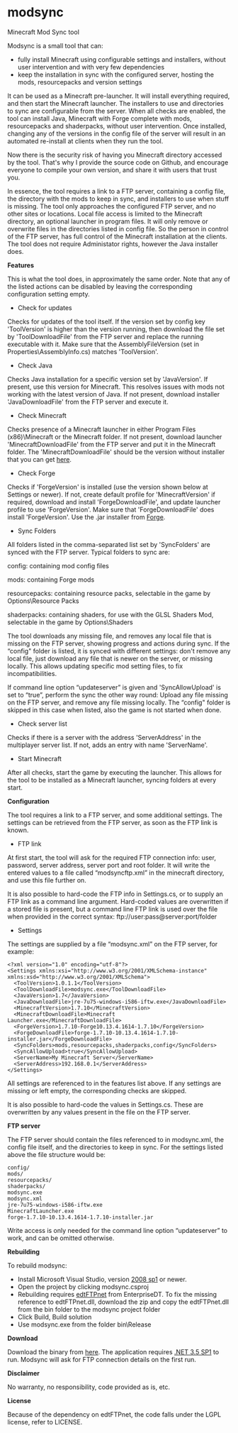 # modsync
Minecraft Mod Sync tool

Modsync is a small tool that can:
- fully install Minecraft using configurable settings and installers, without user intervention and with very few dependencies
- keep the installation in sync with the configured server, hosting the mods, resourcepacks and version settings

It can be used as a Minecraft pre-launcher. It will install everything required, and then start the Minecraft launcher. The installers to use and directories to sync are configurable from the server. When all checks are enabled, the tool can install Java, Minecraft with Forge complete with mods, resourcepacks and shaderpacks, without user intervention. Once installed, changing any of the versions in the config file of the server will result in an automated re-install at clients when they run the tool.

Now there is the security risk of having you Minecraft directory accessed by the tool. That's why I provide the source code on Github, and encourage everyone to compile your own version, and share it with users that trust you.

In essence, the tool requires a link to a FTP server, containing a config file, the directory with the mods to keep in sync, and installers to use when stuff is missing. The tool only approaches the configured FTP server, and no other sites or locations. Local file access is limited to the Minecraft directory, an optional launcher in program files. It will only remove or overwrite files in the directories listed in config file. So the person in control of the FTP server, has full control of the Minecraft installation at the clients. The tool does not require Administator rights, however the Java installer does.

**Features**

This is what the tool does, in approximately the same order.
Note that any of the listed actions can be disabled by leaving the corresponding configuration setting empty.

- Check for updates

Checks for updates of the tool itself. If the version set by config key 'ToolVersion' is higher than the version running, then download the file set by 'ToolDownloadFile' from the FTP server and replace the running executable with it. Make sure that the AssemblyFileVersion (set in Properties\AssemblyInfo.cs) matches 'ToolVersion'.

- Check Java

Checks Java installation for a specific version set by 'JavaVersion'. If present, use this version for Minecraft. This resolves issues with mods not working with the latest version of Java. If not present, download installer 'JavaDownloadFile' from the FTP server and execute it.

- Check Minecraft

Checks presence of a Minecraft launcher in either Program Files (x86)\Minecraft or the Minecraft folder. If not present, download launcher 'MinecraftDownloadFile' from the FTP server and put it in the Minecraft folder. The 'MinecraftDownloadFile' should be the version without installer that you can get [here](https://minecraft.net/download).

- Check Forge

Checks if 'ForgeVersion' is installed (use the version shown below at Settings or newer). If not, create default profile for 'MinecraftVersion' if required, download and install 'ForgeDownloadFile', and update launcher profile to use 'ForgeVersion'. Make sure that 'ForgeDownloadFile' does install 'ForgeVersion'. Use the .jar installer from [Forge](http://files.minecraftforge.net/minecraftforge/).

- Sync Folders

All folders listed in the comma-separated list set by 'SyncFolders' are synced with the FTP server.
Typical folders to sync are:

config: containing mod config files

mods: containing Forge mods

resourcepacks: containing resource packs, selectable in the game by Options\Resource Packs

shaderpacks: containing shaders, for use with the GLSL Shaders Mod, selectable in the game by Options\Shaders

The tool downloads any missing file, and removes any local file that is missing on the FTP server, showing progress and actions during sync.
If the “config" folder is listed, it is synced with different settings: don't remove any local file, just download any file that is newer on the server, or missing locally. This allows updating specific mod setting files, to fix incompatibilities.

If command line option “updateserver” is given and 'SyncAllowUpload' is set to “true”, perform the sync the other way round: Upload any file missing on the FTP server, and remove any file missing locally. The “config" folder is skipped in this case when listed, also the game is not started when done.

- Check server list

Checks if there is a server with the address 'ServerAddress' in the multiplayer server list. If not, adds an entry with name 'ServerName'.

- Start Minecraft

After all checks, start the game by executing the launcher. This allows for the tool to be installed as a Minecraft launcher, syncing folders at every start.

**Configuration**

The tool requires a link to a FTP server, and some additional settings. The settings can be retrieved from the FTP server, as soon as the FTP link is known.

- FTP link

At first start, the tool will ask for the required FTP connection info: user, password, server address, server port and root folder. It will write the entered values to a file called “modsyncftp.xml” in the minecraft directory, and use this file further on.

It is also possible to hard-code the FTP info in Settings.cs, or to supply an FTP link as a command line argument. Hard-coded values are overwritten if a stored file is present, but a command line FTP link is used over the file when provided in the correct syntax: ftp://user:pass@server:port/folder

- Settings

The settings are supplied by a file “modsync.xml” on the FTP server, for example:

```
<?xml version="1.0" encoding="utf-8"?>
<Settings xmlns:xsi="http://www.w3.org/2001/XMLSchema-instance" xmlns:xsd="http://www.w3.org/2001/XMLSchema">
  <ToolVersion>1.0.1.1</ToolVersion>
  <ToolDownloadFile>modsync.exe</ToolDownloadFile>
  <JavaVersion>1.7</JavaVersion>
  <JavaDownloadFile>jre-7u75-windows-i586-iftw.exe</JavaDownloadFile>
  <MinecraftVersion>1.7.10</MinecraftVersion>
  <MinecraftDownloadFile>Minecraft Launcher.exe</MinecraftDownloadFile>
  <ForgeVersion>1.7.10-Forge10.13.4.1614-1.7.10</ForgeVersion>
  <ForgeDownloadFile>forge-1.7.10-10.13.4.1614-1.7.10-installer.jar</ForgeDownloadFile>
  <SyncFolders>mods,resourcepacks,shaderpacks,config</SyncFolders>
  <SyncAllowUpload>true</SyncAllowUpload>
  <ServerName>My Minecraft Server</ServerName>
  <ServerAddress>192.168.0.1</ServerAddress>
</Settings>
```

All settings are referenced to in the features list above.
If any settings are missing or left empty, the corresponding checks are skipped.

It is also possible to hard-code the values in Settings.cs. These are overwritten by any values present in the file on the FTP server.

**FTP server**

The FTP server should contain the files referenced to in modsync.xml, the config file itself, and the directories to keep in sync. For the settings listed above the file structure would be:

```
config/
mods/
resourcepacks/
shaderpacks/
modsync.exe
modsync.xml
jre-7u75-windows-i586-iftw.exe
MinecraftLauncher.exe
forge-1.7.10-10.13.4.1614-1.7.10-installer.jar
```

Write access is only needed for the command line option “updateserver” to work, and can be omitted otherwise.

**Rebuilding**

To rebuild modsync:
- Install Microsoft Visual Studio, version [2008 sp1](http://download.microsoft.com/download/E/8/E/E8EEB394-7F42-4963-A2D8-29559B738298/VS2008ExpressWithSP1ENUX1504728.iso) or newer.
- Open the project by clicking modsync.csproj
- Rebuilding requires [edtFTPnet](https://enterprisedt.com/products/edtftpnet/) from EnterpriseDT. To fix the missing reference to edtFTPnet.dll, download the zip and copy the edtFTPnet.dll from the bin folder to the modsync project folder
- Click Build, Build solution
- Use modsync.exe from the folder bin\Release

**Download**

Download the binary from [here](https://github.com/hupster/modsync/blob/master/bin/Release/modsync.exe?raw=true).
The application requires [.NET 3.5 SP1](https://www.microsoft.com/en-us/download/details.aspx?id=22) to run.
Modsync will ask for FTP connection details on the first run.

**Disclaimer**

No warranty, no responsibility, code provided as is, etc.

**License**

Because of the dependency on edtFTPnet, the code falls under the LGPL license, refer to LICENSE.
